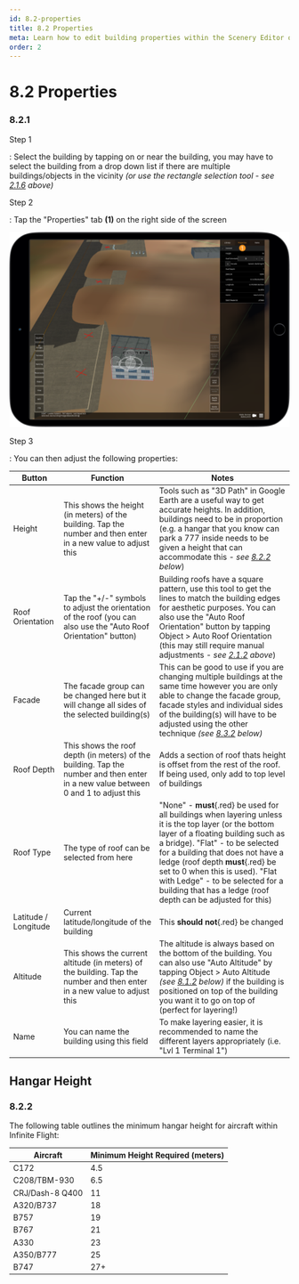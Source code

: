 ```yaml
---
id: 8.2-properties
title: 8.2 Properties
meta: Learn how to edit building properties within the Scenery Editor of Infinite Flight.
order: 2
---
```




# 8.2 Properties

### 8.2.1

Step 1

: Select the building by tapping on or near the building, you may have to select the building from a drop down list if there are multiple buildings/objects in the vicinity *(or use the rectangle selection tool - see [2.1.6](/guide/scenery-editor-manual/2.-user-interface/2.1-editor-screen#2.1.6) above)*



Step 2

: Tap the "Properties" tab **(1)** on the right side of the screen



![Image 8.2.1.1 - Building Properties](_images/manual/frames/6.2.1.1b.png)



Step 3

: You can then adjust the following properties:



| Button               | Function                                                     | Notes                                                        |
| -------------------- | ------------------------------------------------------------ | ------------------------------------------------------------ |
| Height               | This shows the height (in meters) of the building. Tap the number and then enter in a new value to adjust this | Tools such as "3D Path" in Google Earth are a useful way to get accurate heights. In addition, buildings need to be in proportion (e.g. a hangar that you know can park a 777 inside needs to be given a height that can accommodate this - *see [8.2.2](/guide/scenery-editor-manual/8.-buildings-and-facades/8.2-properties#8.2.2) below*) |
| Roof Orientation     | Tap the "+/-" symbols to adjust the orientation of the roof (you can also use the "Auto Roof Orientation" button) | Building roofs have a square pattern, use this tool to get the lines to match the building edges for aesthetic purposes. You can also use the "Auto Roof Orientation" button by tapping Object > Auto Roof Orientation (this may still require manual adjustments - *see [2.1.2](/guide/scenery-editor-manual/2.-user-interface/2.1-editor-screen#2.1.2) above*) |
| Facade               | The facade group can be changed here but it will change all sides of the selected building(s) | This can be good to use if you are changing multiple buildings at the same time however you are only able to change the facade group, facade styles and individual sides of the building(s) will have to be adjusted using the other technique *(see [8.3.2](/guide/scenery-editor-manual/8.-buildings-and-facades/8.3-editing-facades#8.3.2) below)* |
| Roof Depth           | This shows the roof depth (in meters) of the building. Tap the number and then enter in a new value between 0 and 1 to adjust this | Adds a section of roof thats height is offset from the rest of the roof. If being used, only add to top level of buildings |
| Roof Type            | The type of roof can be selected from here                   | "None" - **must**{.red} be used for all buildings when layering unless it is the top layer (or the bottom layer of a floating building such as a bridge). "Flat" - to be selected for a building that does not have a ledge (roof depth **must**{.red} be set to 0 when this is used). "Flat with Ledge" - to be selected for a building that has a ledge (roof depth can be adjusted for this) |
| Latitude / Longitude | Current latitude/longitude of the building                   | This **should not**{.red} be changed                         |
| Altitude             | This shows the current altitude (in meters) of the building. Tap the number and then enter in a new value to adjust this | The altitude is always based on the bottom of the building. You can also use "Auto Altitude" by tapping Object > Auto Altitude *(see [8.1.2](/guide/scenery-editor-manual/8.-buildings-and-facades/8.1-editing-buildings#8.1.2) below)* if the building is positioned on top of the building you want it to go on top of (perfect for layering!) |
| Name                 | You can name the building using this field                   | To make layering easier, it is recommended to name the different layers appropriately (i.e. "Lvl 1 Terminal 1") |



## Hangar Height

### 8.2.2

The following table outlines the minimum hangar height for aircraft within Infinite Flight:

| Aircraft        | Minimum Height Required (meters) |
| --------------- | -------------------------------- |
| C172            | 4.5                              |
| C208/TBM-930    | 6.5                              |
| CRJ/Dash-8 Q400 | 11                               |
| A320/B737       | 18                               |
| B757            | 19                               |
| B767            | 21                               |
| A330            | 23                               |
| A350/B777       | 25                               |
| B747            | 27+                              |


